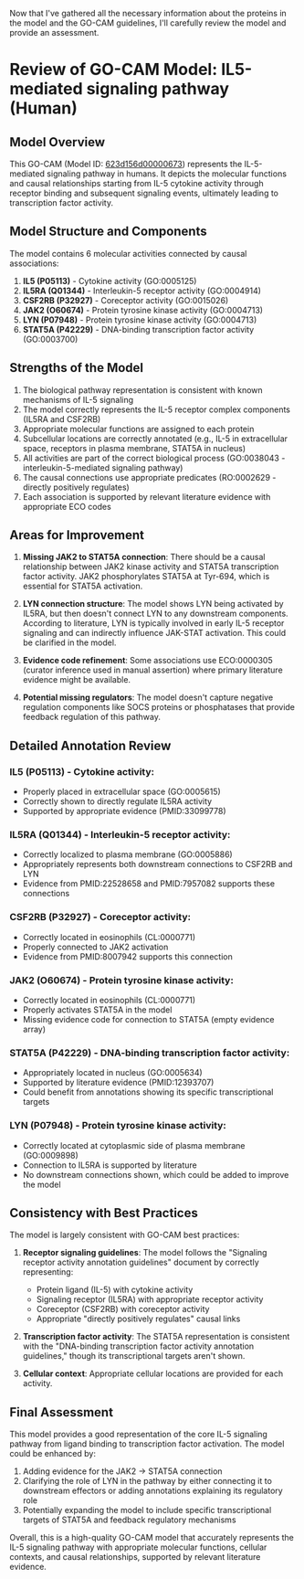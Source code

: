 Now that I've gathered all the necessary information about the proteins in the model and the GO-CAM guidelines, I'll carefully review the model and provide an assessment.

# Review of GO-CAM Model: IL5-mediated signaling pathway (Human)

## Model Overview

This GO-CAM (Model ID: [623d156d00000673](https://bioregistry.io/go.model:623d156d00000673)) represents the IL-5-mediated signaling pathway in humans. It depicts the molecular functions and causal relationships starting from IL-5 cytokine activity through receptor binding and subsequent signaling events, ultimately leading to transcription factor activity.

## Model Structure and Components

The model contains 6 molecular activities connected by causal associations:

1. **IL5 (P05113)** - Cytokine activity (GO:0005125)
2. **IL5RA (Q01344)** - Interleukin-5 receptor activity (GO:0004914)
3. **CSF2RB (P32927)** - Coreceptor activity (GO:0015026)
4. **JAK2 (O60674)** - Protein tyrosine kinase activity (GO:0004713)
5. **LYN (P07948)** - Protein tyrosine kinase activity (GO:0004713)
6. **STAT5A (P42229)** - DNA-binding transcription factor activity (GO:0003700)

## Strengths of the Model

1. The biological pathway representation is consistent with known mechanisms of IL-5 signaling
2. The model correctly represents the IL-5 receptor complex components (IL5RA and CSF2RB)
3. Appropriate molecular functions are assigned to each protein
4. Subcellular locations are correctly annotated (e.g., IL-5 in extracellular space, receptors in plasma membrane, STAT5A in nucleus)
5. All activities are part of the correct biological process (GO:0038043 - interleukin-5-mediated signaling pathway)
6. The causal connections use appropriate predicates (RO:0002629 - directly positively regulates)
7. Each association is supported by relevant literature evidence with appropriate ECO codes

## Areas for Improvement

1. **Missing JAK2 to STAT5A connection**: There should be a causal relationship between JAK2 kinase activity and STAT5A transcription factor activity. JAK2 phosphorylates STAT5A at Tyr-694, which is essential for STAT5A activation.

2. **LYN connection structure**: The model shows LYN being activated by IL5RA, but then doesn't connect LYN to any downstream components. According to literature, LYN is typically involved in early IL-5 receptor signaling and can indirectly influence JAK-STAT activation. This could be clarified in the model.

3. **Evidence code refinement**: Some associations use ECO:0000305 (curator inference used in manual assertion) where primary literature evidence might be available.

4. **Potential missing regulators**: The model doesn't capture negative regulation components like SOCS proteins or phosphatases that provide feedback regulation of this pathway.

## Detailed Annotation Review

### IL5 (P05113) - Cytokine activity:
- Properly placed in extracellular space (GO:0005615)
- Correctly shown to directly regulate IL5RA activity
- Supported by appropriate evidence (PMID:33099778)

### IL5RA (Q01344) - Interleukin-5 receptor activity:
- Correctly localized to plasma membrane (GO:0005886)
- Appropriately represents both downstream connections to CSF2RB and LYN
- Evidence from PMID:22528658 and PMID:7957082 supports these connections

### CSF2RB (P32927) - Coreceptor activity:
- Correctly located in eosinophils (CL:0000771)
- Properly connected to JAK2 activation
- Evidence from PMID:8007942 supports this connection

### JAK2 (O60674) - Protein tyrosine kinase activity:
- Correctly located in eosinophils (CL:0000771)
- Properly activates STAT5A in the model
- Missing evidence code for connection to STAT5A (empty evidence array)

### STAT5A (P42229) - DNA-binding transcription factor activity:
- Appropriately located in nucleus (GO:0005634)
- Supported by literature evidence (PMID:12393707)
- Could benefit from annotations showing its specific transcriptional targets

### LYN (P07948) - Protein tyrosine kinase activity:
- Correctly located at cytoplasmic side of plasma membrane (GO:0009898)
- Connection to IL5RA is supported by literature
- No downstream connections shown, which could be added to improve the model

## Consistency with Best Practices

The model is largely consistent with GO-CAM best practices:

1. **Receptor signaling guidelines**: The model follows the "Signaling receptor activity annotation guidelines" document by correctly representing:
   - Protein ligand (IL-5) with cytokine activity
   - Signaling receptor (IL5RA) with appropriate receptor activity
   - Coreceptor (CSF2RB) with coreceptor activity
   - Appropriate "directly positively regulates" causal links

2. **Transcription factor activity**: The STAT5A representation is consistent with the "DNA-binding transcription factor activity annotation guidelines," though its transcriptional targets aren't shown.

3. **Cellular context**: Appropriate cellular locations are provided for each activity.

## Final Assessment

This model provides a good representation of the core IL-5 signaling pathway from ligand binding to transcription factor activation. The model could be enhanced by:

1. Adding evidence for the JAK2 → STAT5A connection
2. Clarifying the role of LYN in the pathway by either connecting it to downstream effectors or adding annotations explaining its regulatory role
3. Potentially expanding the model to include specific transcriptional targets of STAT5A and feedback regulatory mechanisms

Overall, this is a high-quality GO-CAM model that accurately represents the IL-5 signaling pathway with appropriate molecular functions, cellular contexts, and causal relationships, supported by relevant literature evidence.